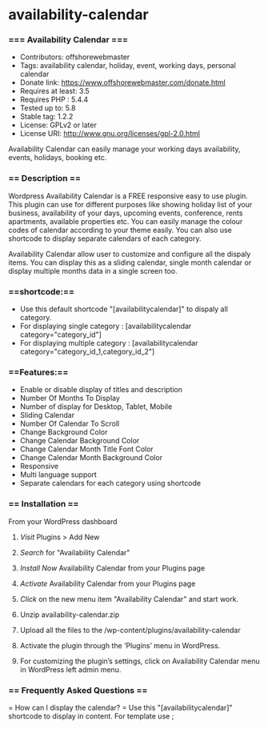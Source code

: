# availability-calendar

### === Availability Calendar ===
 * Contributors: offshorewebmaster
 * Tags: availability calendar, holiday, event, working days, personal calendar 
 * Donate link: https://www.offshorewebmaster.com/donate.html
 * Requires at least: 3.5
 * Requires PHP : 5.4.4
 * Tested up to: 5.8
 * Stable tag: 1.2.2
 * License: GPLv2 or later
 * License URI: http://www.gnu.org/licenses/gpl-2.0.html

Availability Calendar can easily manage your working days availability, events, holidays, booking etc.

### == Description ==
Wordpress Availability Calendar is a FREE responsive easy to use plugin. This plugin can use for different purposes like showing holiday list of your business, availability of your days, upcoming events, conference, rents apartments, available properties etc.  You can easily manage the colour codes of calendar according to your theme easily. You can also use shortcode to display separate calendars of each category.
 
Availability Calendar allow user to customize and configure all the dispaly items. You can display this as a sliding calendar, single month calendar or display multiple months data in a single screen too.  

### ==shortcode:==
 * Use this default shortcode "[availabilitycalendar]" to dispaly all category.
 * For displaying single category : [availabilitycalendar category="category_id"]
 * For displaying multiple category : [availabilitycalendar category="category_id_1,category_id_2"]

### ==Features:==
 * Enable or disable display of titles and description
 * Number Of Months To Display
 * Number of display for Desktop, Tablet, Mobile 
 * Sliding Calendar
 * Number Of Calendar To Scroll
 * Change Background Color
 * Change Calendar Background Color
 * Change Calendar Month Title Font Color
 * Change Calendar Month Background Color
 * Responsive
 * Multi language support
 * Separate calendars for each category using shortcode
 
### == Installation ==

From your WordPress dashboard

1. *Visit* Plugins > Add New
2. *Search* for "Availability Calendar"
3. *Install Now* Availability Calendar from your Plugins page
4. *Activate* Availability Calendar from your Plugins page
5. *Click* on the new menu item "Availability Calendar" and start work.

1. Unzip availability-calendar.zip
2. Upload all the files to the /wp-content/plugins/availability-calendar
3. Activate the plugin through the ‘Plugins’ menu in WordPress.
4. For customizing the plugin’s settings, click on Availability Calendar menu in WordPress left admin menu.

### == Frequently Asked Questions ==

= How can I display the calendar? =
Use this "[availabilitycalendar]" shortcode to display in content. For template use <?php echo do_shortcode('[availabilitycalendar]');?>;
	
